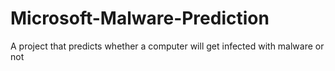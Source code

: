 # Microsoft-Malware-Prediction
A project that predicts whether a computer will get infected with malware or not
